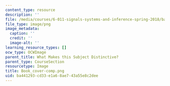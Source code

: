 ```yaml
---
content_type: resource
description: ''
file: /media/courses/6-011-signals-systems-and-inference-spring-2018/ba441293cd33e1a68ae743a55e8c2dee_Book_cover-comp.png
file_type: image/png
image_metadata:
  caption: ''
  credit: ''
  image-alt: ''
learning_resource_types: []
ocw_type: OCWImage
parent_title: What Makes this Subject Distinctive?
parent_type: CourseSection
resourcetype: Image
title: Book_cover-comp.png
uid: ba441293-cd33-e1a6-8ae7-43a55e8c2dee
---
```

